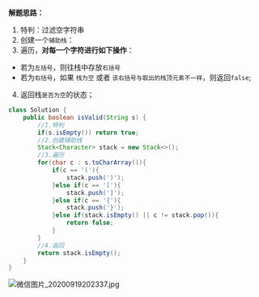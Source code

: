 **解题思路：**
1. 特判：过滤空字符串
2. 创建一个`辅助栈`：
3. 遍历，**对每一个字符进行如下操作**：
- 若为`左括号`，则往栈中存放`右括号`
- 若为`右括号`，如果 `栈为空`  或者  `该右括号与取出的栈顶元素不一样`，则返回`false`;
4. 返回栈`是否为空`的状态；

```java []
class Solution {
    public boolean isValid(String s) {
        //1.特判
        if(s.isEmpty()) return true;
        //2.创建辅助栈
        Stack<Character> stack = new Stack<>();
        //3.遍历
        for(char c : s.toCharArray()){
            if(c == '('){
                stack.push(')');
            }else if(c == '['){
                stack.push(']');
            }else if(c == '{'){
                stack.push('}');
            }else if(stack.isEmpty() || c != stack.pop()){
                return false;
            }
        }
        //4.返回
        return stack.isEmpty();
    }
}
```
![微信图片_20200919202337.jpg](https://pic.leetcode-cn.com/1603968763-MghcEQ-%E5%BE%AE%E4%BF%A1%E5%9B%BE%E7%89%87_20200919202337.jpg)
